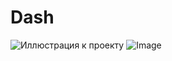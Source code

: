 # Dash
![Иллюстрация к проекту](https://github.com/UskovaKate/Dash/raw/main/dash_crossfilter_example.ipg)
![Image](Dash/dash_crossfilter_example.ipg "Описание будет тут")
